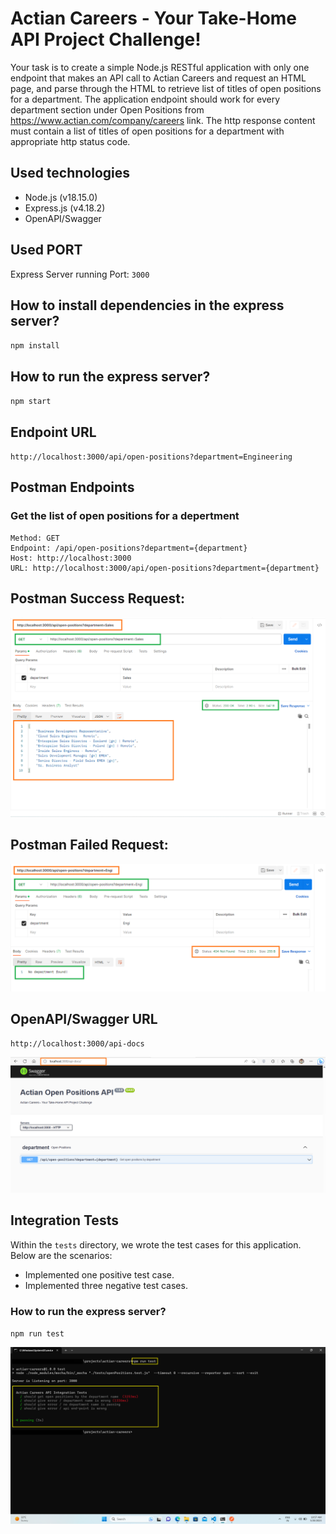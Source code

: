 # Actian Careers - Your Take-Home API Project Challenge!
Your task is to create a simple Node.js RESTful application with only one endpoint that 
makes an API call to Actian Careers and request an HTML page, and parse through the HTML 
to retrieve list of titles of open positions for a department.
The application endpoint should work for every department section under Open Positions
from https://www.actian.com/company/careers link. 
The http response content must contain a list of titles of open positions for a department 
with appropriate http status code.

## Used technologies
- Node.js (v18.15.0)
- Express.js (v4.18.2)
- OpenAPI/Swagger

## Used PORT
Express Server running Port: ```3000```

## How to install dependencies in the express server?
`npm install`

## How to run the express server?
`npm start`


## Endpoint URL
`http://localhost:3000/api/open-positions?department=Engineering`


## Postman Endpoints

### Get the list of open positions for a depertment
```
Method: GET
Endpoint: /api/open-positions?department={department}
Host: http://localhost:3000
URL: http://localhost:3000/api/open-positions?department={department}
```

## Postman Success Request:
![success message](./success.png)

## Postman Failed Request:
![fail message](./fail.png)


## OpenAPI/Swagger URL
`http://localhost:3000/api-docs`

![open api](./swagger.png)

## Integration Tests
Within the `tests` directory, we wrote the test cases for this application. Below are the scenarios:

- Implemented one positive test case.
- Implemented three negative test cases.
### How to run the express server?
`npm run test`

![integration test](./integration-test.png)